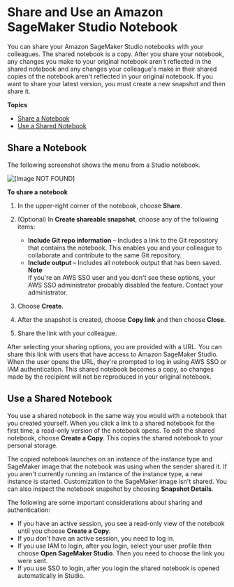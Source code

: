 # Share and Use an Amazon SageMaker Studio Notebook<a name="notebooks-sharing"></a>

You can share your Amazon SageMaker Studio notebooks with your colleagues\. The shared notebook is a copy\. After you share your notebook, any changes you make to your original notebook aren't reflected in the shared notebook and any changes your colleague's make in their shared copies of the notebook aren't reflected in your original notebook\. If you want to share your latest version, you must create a new snapshot and then share it\.

**Topics**
+ [Share a Notebook](#notebooks-sharing-share)
+ [Use a Shared Notebook](#notebooks-sharing-using)

## Share a Notebook<a name="notebooks-sharing-share"></a>

The following screenshot shows the menu from a Studio notebook\.

![\[Image NOT FOUND\]](http://docs.aws.amazon.com/sagemaker/latest/dg/images/studio/studio-notebook-menu-share.png)

**To share a notebook**

1. In the upper\-right corner of the notebook, choose **Share**\.

1. \(Optional\) In **Create shareable snapshot**, choose any of the following items:
   + **Include Git repo information** – Includes a link to the Git repository that contains the notebook\. This enables you and your colleague to collaborate and contribute to the same Git repository\.
   + **Include output** – Includes all notebook output that has been saved\.
**Note**  
If you're an AWS SSO user and you don't see these options, your AWS SSO administrator probably disabled the feature\. Contact your administrator\.

1. Choose **Create**\.

1. After the snapshot is created, choose **Copy link** and then choose **Close**\.

1. Share the link with your colleague\.

After selecting your sharing options, you are provided with a URL\. You can share this link with users that have access to Amazon SageMaker Studio\. When the user opens the URL, they're prompted to log in using AWS SSO or IAM authentication\. This shared notebook becomes a copy, so changes made by the recipient will not be reproduced in your original notebook\.

## Use a Shared Notebook<a name="notebooks-sharing-using"></a>

You use a shared notebook in the same way you would with a notebook that you created yourself\. When you click a link to a shared notebook for the first time, a read\-only version of the notebook opens\. To edit the shared notebook, choose **Create a Copy**\. This copies the shared notebook to your personal storage\.

The copied notebook launches on an instance of the instance type and SageMaker image that the notebook was using when the sender shared it\. If you aren't currently running an instance of the instance type, a new instance is started\. Customization to the SageMaker image isn't shared\. You can also inspect the notebook snapshot by choosing **Snapshot Details**\.

The following are some important considerations about sharing and authentication:
+ If you have an active session, you see a read\-only view of the notebook until you choose **Create a Copy**\.
+ If you don't have an active session, you need to log in\.
+ If you use IAM to login, after you login, select your user profile then choose **Open SageMaker Studio**\. Then you need to choose the link you were sent\.
+ If you use SSO to login, after you login the shared notebook is opened automatically in Studio\.